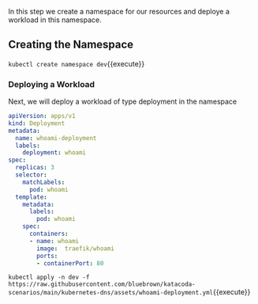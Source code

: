 In this step we create a namespace for our resources and deploye a workload in this namespace.

## Creating the Namespace

`kubectl create namespace dev`{{execute}}

### Deploying a Workload

Next, we will deploy a workload of type deployment in the namespace

```yaml
apiVersion: apps/v1
kind: Deployment
metadata:
  name: whoami-deployment
  labels:
    deployment: whoami
spec:
  replicas: 3
  selector:
    matchLabels:
      pod: whoami
  template:
    metadata:
      labels:
        pod: whoami
    spec:
      containers:
      - name: whoami
        image:  traefik/whoami
        ports:
        - containerPort: 80
```

`kubectl apply -n dev -f https://raw.githubusercontent.com/bluebrown/katacoda-scenarios/main/kubernetes-dns/assets/whoami-deployment.yml`{{execute}}